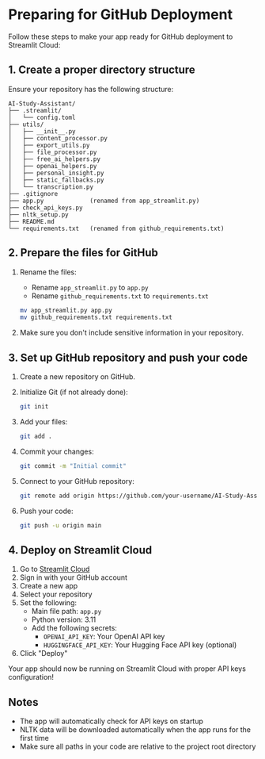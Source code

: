 # Preparing for GitHub Deployment

Follow these steps to make your app ready for GitHub deployment to Streamlit Cloud:

## 1. Create a proper directory structure

Ensure your repository has the following structure:
```
AI-Study-Assistant/
├── .streamlit/
│   └── config.toml
├── utils/
│   ├── __init__.py
│   ├── content_processor.py
│   ├── export_utils.py
│   ├── file_processor.py
│   ├── free_ai_helpers.py
│   ├── openai_helpers.py
│   ├── personal_insight.py
│   ├── static_fallbacks.py
│   └── transcription.py
├── .gitignore
├── app.py             (renamed from app_streamlit.py)
├── check_api_keys.py
├── nltk_setup.py
├── README.md
└── requirements.txt   (renamed from github_requirements.txt)
```

## 2. Prepare the files for GitHub

1. Rename the files:
   - Rename `app_streamlit.py` to `app.py`
   - Rename `github_requirements.txt` to `requirements.txt`
   
   ```bash
   mv app_streamlit.py app.py
   mv github_requirements.txt requirements.txt
   ```

2. Make sure you don't include sensitive information in your repository.

## 3. Set up GitHub repository and push your code

1. Create a new repository on GitHub.

2. Initialize Git (if not already done):
   ```bash
   git init
   ```

3. Add your files:
   ```bash
   git add .
   ```

4. Commit your changes:
   ```bash
   git commit -m "Initial commit"
   ```

5. Connect to your GitHub repository:
   ```bash
   git remote add origin https://github.com/your-username/AI-Study-Assistant.git
   ```

6. Push your code:
   ```bash
   git push -u origin main
   ```

## 4. Deploy on Streamlit Cloud

1. Go to [Streamlit Cloud](https://streamlit.io/cloud)
2. Sign in with your GitHub account
3. Create a new app
4. Select your repository
5. Set the following:
   - Main file path: `app.py`
   - Python version: 3.11
   - Add the following secrets:
     - `OPENAI_API_KEY`: Your OpenAI API key
     - `HUGGINGFACE_API_KEY`: Your Hugging Face API key (optional)
6. Click "Deploy"

Your app should now be running on Streamlit Cloud with proper API keys configuration!

## Notes
- The app will automatically check for API keys on startup
- NLTK data will be downloaded automatically when the app runs for the first time
- Make sure all paths in your code are relative to the project root directory